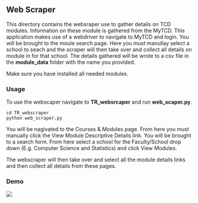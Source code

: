 ## Web Scraper
This directory contains the websraper use to gather details on TCD modules.
Information on these module is gathered from the MyTCD.
This application makes use of a webdriver to navigate to MyTCD and login. 
You will be brought to the moule search page. Here you must manullay select a school to seach and the scraper will then take over and collect all details on module in for that school. The details gathered will be wrote to a csv file in the **module_data** folder with the name you provided.

Make sure you have installed all needed modules.

### Usage
To use the webscaper navigate to **TR_websrcaper** and run **web_scaper.py**.
```
cd TR_webscraper
python web_scraper.py
```
You will be nagivated to the Courses & Modules page. From here you must manually click the View Module Descriptive Details link. You will be brought to a search form. From here select a school for the Faculty/School drop down (E.g. Computer Science and Statistics) and click View Modules.

The webscraper will then take over and select all the module details links and then collect all details from these pages.

### Demo
![](webscraper_demo.gif)